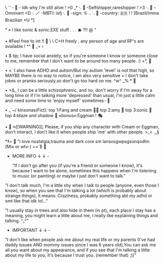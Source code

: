 \ `’ - 🦴 - Idk why I'm still alive ! >0 _*
·. 🫧 -Selfshipper,rareshipper ! >3
·. 🍩 -Omnivert <D
·. 🪄 -MBTI: isfj
·. 🧸 -sign: ♋ ..
·. 🧷 -country: 🇧🇷 ! ! [Brazil/imma Brazilian *U *]

° » I like sonic & sonic.EXE stuff . . . 🫐 ?!! @ “

• #Feel free to int !! 💌 \ \ C+H freely , any person of age and RP's are available ! ^^ 🎀 _= ‹

• $ tip; I have social anxiety, so if you're someone I know or someone close to me, remember that I don't want to be around too many people. :) +°, 🌼

• ×` I also have ADHD and autism/But my autism 'level' is not that high, so MAYBE there is no way to notice, I am also very sensitive + I don't take jokes or pranks seriously,so don't go too hard on me. ^w^ _%·* 🐛

• >∆_ I can be a little schizophrenic, and no, don't worry if I'm away for a long time or if I'm talking more 'depressed' than usual, I'm just a little calm and need some time to 'enjoy myself' sometimes- 💨

• _`~/ kinsonas(Fict): top 1:Fang and cream 🎩🍦
top 2:amy 💫
top 3:sonic 🍪
top 4:blaze and shadow 🧩
«bonus»:Eggman ! 🎭

• 👾 ≈[[WARNING]]; Please, if you ship any character with Cream or Eggman, don't interact, I don't like it when people ship 'me' with other people. >_< .„§

*‡= 🧼 "i love nostalgia,trauma and dark core sm lansosgwpsgsonqodhn (Mix or wtv-) +×`$ 🤖

- MORE INFO ↓ ↓ -

  "If I don't go after you (if you're a friend or someone I know), it's because I want to be alone, sometimes this happens when I'm listening to music (or painting) or maybe I just don't want to talk."

 "I don't talk much, I'm a little shy when I talk to people (anyone, even those I know), so when you see that I'm talking a lot (which is probably about strange things), it means: Craziness, probably something abt my adhd or smt like that idk lol..."

  "I usually stay in trees and also hide in them (in pt), each place I stay has a meaning, you might learn a little about me, I really like explaining things and talking. ^_^"

- IMPORTANT ↓ ↓ -

 "I don't like when people ask me about my real life or my parents (I've had daddy issues AND mommy issues since I was 6 years old),You can ask me all you want about my appearance, and if you see that I'm talking a little about my life to you, it's because I trust you. (remember that) ;))"
